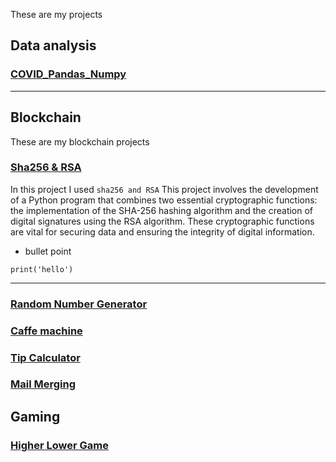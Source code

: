 
These are my projects

## Data analysis
### [COVID_Pandas_Numpy](https://github.com/Mohammadbk93/projects/blob/main/COVID%20Pandas%2C%20Numpy.ipynb)

____________________________________________________________________________________________________________
## Blockchain
These are my blockchain projects

### [Sha256 & RSA](https://github.com/Mohammadbk93/projects/blob/main/Project%20SHA256%20%26%20RSA-Copy1.ipynb)
In this project I used `sha256 and RSA`
This project involves the development of a Python program that combines two essential cryptographic functions: the implementation of the SHA-256 hashing algorithm and the creation of digital signatures using the RSA algorithm. These cryptographic functions are vital for securing data and ensuring the integrity of digital information.

* bullet point

```
print('hello')
```
____________________________________________________________________________________________________________

### [Random Number Generator](https://github.com/Mohammadbk93/projects/blob/main/Project%20SHA256%20%26%20RSA-Copy1.ipynb)
### [Caffe machine](https://github.com/Mohammadbk93/projects/blob/main/Coffe%20machine/main.py)
### [Tip Calculator](https://github.com/Mohammadbk93/projects/blob/main/Tip%20Calculator%20Project%20-%20Copy.py)
### [Mail Merging](https://github.com/Mohammadbk93/projects/blob/main/Mail%20Merge%20Project%20Start/main.py)


## Gaming
### [Higher Lower Game](https://github.com/Mohammadbk93/projects/blob/main/Higher%20lower%20game/main.py)

